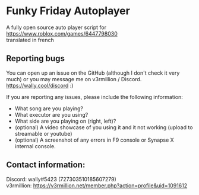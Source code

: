 # Funky Friday Autoplayer
A fully open source auto player script for https://www.roblox.com/games/6447798030<br> translated in french

## Reporting bugs
You can open up an issue on the GitHub (although I don't check it very much) or you may message me on v3rmillion / Discord.<br>
https://wally.cool/discord :)

If you are reporting any issues, please include the following information:

* What song are you playing?
* What executor are you using?
* What side are you playing on (right, left)?
* (optional) A video showcase of you using it and it not working (upload to streamable or youtube)
* (optional) A screenshot of any errors in F9 console or Synapse X internal console.


## Contact information:
Discord: wally#5423 (727303510185607279)<br>
v3rmillion: https://v3rmillion.net/member.php?action=profile&uid=1091612
